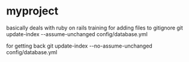 # myproject
basically deals with ruby on rails training 
for adding files to gitignore
git update-index --assume-unchanged config/database.yml

for getting back
git update-index --no-assume-unchanged config/database.yml
